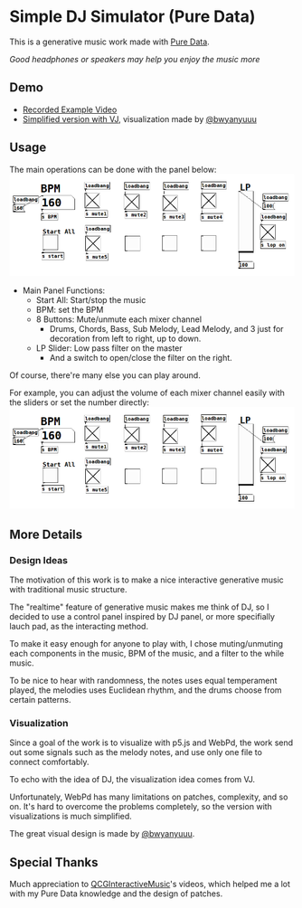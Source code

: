 # Simple DJ Simulator (Pure Data)

This is a generative music work made with [Pure Data](https://puredata.info/).

*Good headphones or speakers may help you enjoy the music more*

## Demo
- [Recorded Example Video](https://youtu.be/2SF8U9_Soc8)
- [Simplified version with VJ](https://bwyanyuuu.github.io/aesthetics/main/), visualization made by [@bwyanyuuu](https://github.com/bwyanyuuu)

## Usage
The main operations can be done with the panel below:
![image](https://github.com/chenyutpe/Pd-Simple-DJ-Simulator/blob/main/demo_img/demo_panel.png)

- Main Panel Functions:
    - Start All: Start/stop the music
    - BPM: set the BPM
    - 8 Buttons: Mute/unmute each mixer channel
        - Drums, Chords, Bass, Sub Melody, Lead Melody, and 3 just for decoration from left to right, up to down.
    - LP Slider: Low pass filter on the master
        - And a switch to open/close the filter on the right.

Of course, there're many else you can play around.

For example, you can adjust the volume of each mixer channel easily with the sliders or set the number directly:
![image](https://github.com/chenyutpe/Pd-Simple-DJ-Simulator/blob/main/demo_img/demo_panel.png)

## More Details

### Design Ideas
The motivation of this work is to make a nice interactive generative music with traditional music structure.

The "realtime" feature of generative music makes me think of DJ, so I decided to use a control panel inspired by DJ panel, or more specifially lauch pad, as the interacting method.

To make it easy enough for anyone to play with, I chose muting/unmuting each components in the music, BPM of the music, and a filter to the while music.

To be nice to hear with randomness, the notes uses equal temperament played, the melodies uses Euclidean rhythm, and the drums choose from certain patterns.

### Visualization
Since a goal of the work is to visualize with p5.js and WebPd, the work send out some signals such as the melody notes, and use only one file to connect comfortably.

To echo with the idea of DJ, the visualization idea comes from VJ.

Unfortunately, WebPd has many limitations on patches, complexity, and so on. It's hard to overcome the problems completely, so the version with visualizations is much simplified.

The great visual design is made by [@bwyanyuuu](https://github.com/bwyanyuuu).

## Special Thanks
Much appreciation to [QCGInteractiveMusic](https://www.youtube.com/@QCGInteractiveMusic)'s videos, which helped me a lot with my Pure Data knowledge and the design of patches.